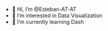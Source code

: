 - 👋 Hi, I’m @Esteban-AT-AT
- 👀 I’m interested in Data Visualization
- 🌱 I’m currently learning Dash

<!---
Esteban-AT-AT/Esteban-AT-AT is a ✨ special ✨ repository because its `README.md` (this file) appears on your GitHub profile.
You can click the Preview link to take a look at your changes.
--->
